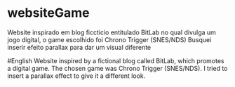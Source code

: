 # websiteGame
Website inspirado em blog ficcticio entitulado BitLab no qual divulga um jogo digital, o game escolhido foi Chrono Trigger (SNES/NDS)
Busquei inserir efeito parallax para dar um visual diferente

#English
Website inspired by a fictional blog called BitLab, which promotes a digital game. The chosen game was Chrono Trigger (SNES/NDS). 
I tried to insert a parallax effect to give it a different look.
